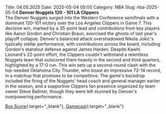 Title: 04.05.2025
Date: 2025-05-04 05:00
Category: NBA 
Slug: nba-2025-05-04 
**Denver Nuggets 120 - 101 LA Clippers**  
The Denver Nuggets surged into the Western Conference semifinals with a dominant 120-101 victory over the Los Angeles Clippers in Game 7. This decisive win, marked by a 35-point lead and contributions from key players like Aaron Gordon and Christian Braun, exorcised the ghosts of last year's playoff collapse. Denver's balanced attack overshadowed Nikola Jokic's typically stellar performance, with contributions across the board, including Gordon's standout defense against James Harden. Despite Kawhi Leonard's 22-point effort, the Clippers couldn't withstand a relentless Nuggets team that outscored them heavily in the second and third quarters, highlighted by a 17-0 run. This win sets up a second-round clash with the top-seeded Oklahoma City Thunder, who boast an impressive 72-14 record, in a matchup that promises to be competitive. The game's backdrop included the firing of the Nuggets' head coach and general manager earlier in the season, and a supportive Clippers fan presence organized by team owner Steve Ballmer, though they were left stunned by Denver's overpowering performance. 

[Box Score](/game/lac-vs-den-0042400177/box-score){:target="_blank"}, [Gamecast](/game/lac-vs-den-0042400177){:target="_blank"}<br>

